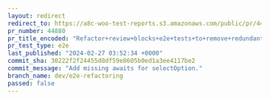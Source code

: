 ```yaml
---
layout: redirect
redirect_to: https://a8c-woo-test-reports.s3.amazonaws.com/public/pr/44880/e2e/index.html
pr_number: 44880
pr_title_encoded: "Refactor+review+blocks+e2e+tests+to+remove+redundant+html+templates+and+add+more+scenarios"
pr_test_type: e2e
last_published: "2024-02-27 03:52:34 +0000"
commit_sha: 30222f2f24455d8df59e8605b0ed1a3ee4117be2
commit_message: "Add missing awaits for selectOption."
branch_name: dev/e2e-refactoring
passed: false
---
```

